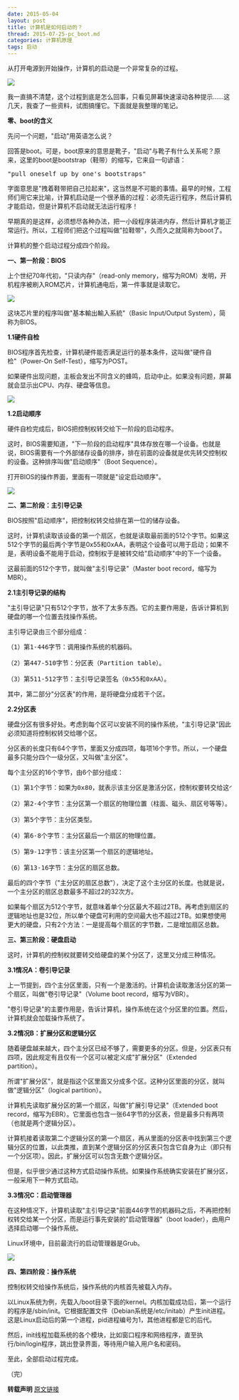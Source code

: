 ```yaml
---
date: 2015-05-04
layout: post
title: 计算机是如何启动的？
thread: 2015-07-25-pc_boot.md
categories: 计算机原理
tags: 启动
---
```



从打开电源到开始操作，计算机的启动是一个非常复杂的过程。

![](/assets/images/bg2013021501.jpg)


我一直搞不清楚，这个过程到底是怎么回事，只看见屏幕快速滚动各种提示......这几天，我查了一些资料，试图搞懂它。下面就是我整理的笔记。

**零、boot的含义**

先问一个问题，"启动"用英语怎么说？

回答是boot。可是，boot原来的意思是靴子，"启动"与靴子有什么关系呢？原来，这里的boot是bootstrap（鞋带）的缩写，它来自一句谚语：

<pre>"pull oneself up by one's bootstraps"</pre>

字面意思是"拽着鞋带把自己拉起来"，这当然是不可能的事情。最早的时候，工程师们用它来比喻，计算机启动是一个很矛盾的过程：必须先运行程序，然后计算机才能启动，但是计算机不启动就无法运行程序！

早期真的是这样，必须想尽各种办法，把一小段程序装进内存，然后计算机才能正常运行。所以，工程师们把这个过程叫做"拉鞋带"，久而久之就简称为boot了。

计算机的整个启动过程分成四个阶段。

**一、第一阶段：BIOS**

上个世纪70年代初，"只读内存"（read-only memory，缩写为ROM）发明，开机程序被刷入ROM芯片，计算机通电后，第一件事就是读取它。

![](/assets/images/bg2013021502.jpg)

这块芯片里的程序叫做"基本輸出輸入系統"（Basic Input/Output System），简称为BIOS。

**1.1硬件自检**

BIOS程序首先检查，计算机硬件能否满足运行的基本条件，这叫做"硬件自检"（Power-On Self-Test），缩写为POST。

如果硬件出现问题，主板会发出不同含义的蜂鸣，启动中止。如果没有问题，屏幕就会显示出CPU、内存、硬盘等信息。


![](/assets/images/bg2013021503.jpg)


**1.2启动顺序**

硬件自检完成后，BIOS把控制权转交给下一阶段的启动程序。

这时，BIOS需要知道，"下一阶段的启动程序"具体存放在哪一个设备。也就是说，BIOS需要有一个外部储存设备的排序，排在前面的设备就是优先转交控制权的设备。这种排序叫做"启动顺序"（Boot Sequence）。

打开BIOS的操作界面，里面有一项就是"设定启动顺序"。

![](/assets/images/bg2013021504.jpg)


**二、第二阶段：主引导记录**

BIOS按照"启动顺序"，把控制权转交给排在第一位的储存设备。

这时，计算机读取该设备的第一个扇区，也就是读取最前面的512个字节。如果这512个字节的最后两个字节是0x55和0xAA，表明这个设备可以用于启动；如果不是，表明设备不能用于启动，控制权于是被转交给"启动顺序"中的下一个设备。

这最前面的512个字节，就叫做"主引导记录"（Master boot record，缩写为MBR）。

**2.1主引导记录的结构**

"主引导记录"只有512个字节，放不了太多东西。它的主要作用是，告诉计算机到硬盘的哪一个位置去找操作系统。

主引导记录由三个部分组成：
<pre>
（1）第1-446字节：调用操作系统的机器码。

（2）第447-510字节：分区表（Partition table）。

（3）第511-512字节：主引导记录签名（0x55和0xAA）。
</pre>
其中，第二部分"分区表"的作用，是将硬盘分成若干个区。


**2.2分区表**

硬盘分区有很多好处。考虑到每个区可以安装不同的操作系统，"主引导记录"因此必须知道将控制权转交给哪个区。

分区表的长度只有64个字节，里面又分成四项，每项16个字节。所以，一个硬盘最多只能分四个一级分区，又叫做"主分区"。

每个主分区的16个字节，由6个部分组成：
<pre>
（1）第1个字节：如果为0x80，就表示该主分区是激活分区，控制权要转交给这个分区。四个主分区里面只能有一个是激活的。

（2）第2-4个字节：主分区第一个扇区的物理位置（柱面、磁头、扇区号等等）。

（3）第5个字节：主分区类型。

（4）第6-8个字节：主分区最后一个扇区的物理位置。

（5）第9-12字节：该主分区第一个扇区的逻辑地址。

（6）第13-16字节：主分区的扇区总数。
</pre>
最后的四个字节（"主分区的扇区总数"），决定了这个主分区的长度。也就是说，一个主分区的扇区总数最多不超过2的32次方。

如果每个扇区为512个字节，就意味着单个分区最大不超过2TB。再考虑到扇区的逻辑地址也是32位，所以单个硬盘可利用的空间最大也不超过2TB。如果想使用更大的硬盘，只有2个方法：一是提高每个扇区的字节数，二是增加扇区总数。

**三、第三阶段：硬盘启动**

这时，计算机的控制权就要转交给硬盘的某个分区了，这里又分成三种情况。

**3.1情况A：卷引导记录**

上一节提到，四个主分区里面，只有一个是激活的。计算机会读取激活分区的第一个扇区，叫做"卷引导记录"（Volume boot record，缩写为VBR）。

"卷引导记录"的主要作用是，告诉计算机，操作系统在这个分区里的位置。然后，计算机就会加载操作系统了。

**3.2情况B：扩展分区和逻辑分区**

随着硬盘越来越大，四个主分区已经不够了，需要更多的分区。但是，分区表只有四项，因此规定有且仅有一个区可以被定义成"扩展分区"（Extended partition）。

所谓"扩展分区"，就是指这个区里面又分成多个区。这种分区里面的分区，就叫做"逻辑分区"（logical partition）。

计算机先读取扩展分区的第一个扇区，叫做"扩展引导记录"（Extended boot record，缩写为EBR）。它里面也包含一张64字节的分区表，但是最多只有两项（也就是两个逻辑分区）。

计算机接着读取第二个逻辑分区的第一个扇区，再从里面的分区表中找到第三个逻辑分区的位置，以此类推，直到某个逻辑分区的分区表只包含它自身为止（即只有一个分区项）。因此，扩展分区可以包含无数个逻辑分区。

但是，似乎很少通过这种方式启动操作系统。如果操作系统确实安装在扩展分区，一般采用下一种方式启动。

**3.3情况C：启动管理器**

在这种情况下，计算机读取"主引导记录"前面446字节的机器码之后，不再把控制权转交给某一个分区，而是运行事先安装的"启动管理器"（boot loader），由用户选择启动哪一个操作系统。

Linux环境中，目前最流行的启动管理器是Grub。

![](/assets/images/bg2013021505.jpg)


**四、第四阶段：操作系统**

控制权转交给操作系统后，操作系统的内核首先被载入内存。

以Linux系统为例，先载入/boot目录下面的kernel。内核加载成功后，第一个运行的程序是/sbin/init。它根据配置文件（Debian系统是/etc/initab）产生init进程。这是Linux启动后的第一个进程，pid进程编号为1，其他进程都是它的后代。

然后，init线程加载系统的各个模块，比如窗口程序和网络程序，直至执行/bin/login程序，跳出登录界面，等待用户输入用户名和密码。

至此，全部启动过程完成。

（完）


**转载声明**
[原文链接](http://www.ruanyifeng.com/blog/2013/02/booting.html)
